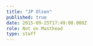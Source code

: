 ```yaml
---
title: "JP Olsen"
published: true
date: 2015-09-25T17:49:00.000Z
role: Not on Masthead
type: staff
---
```

